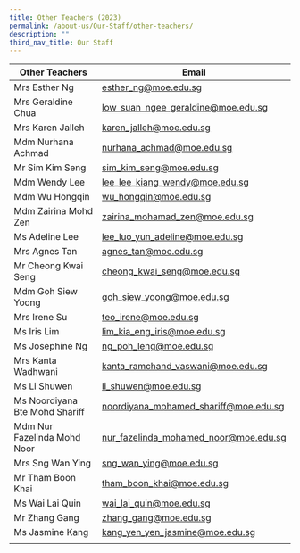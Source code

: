 ```yaml
---
title: Other Teachers (2023)
permalink: /about-us/Our-Staff/other-teachers/
description: ""
third_nav_title: Our Staff
---
```

| Other Teachers  | Email  |
|---|---|
| Mrs Esther Ng  | [esther_ng@moe.edu.sg](mailto:esther_ng@moe.edu.sg) |
| Mrs Geraldine Chua | [low_suan_ngee_geraldine@moe.edu.sg](mailto:low_suan_ngee_geraldine@moe.edu.sg) |
| Mrs Karen Jalleh  | [karen_jalleh@moe.edu.sg](mailto:karen_jalleh@moe.edu.sg) |
| Mdm Nurhana Achmad | [nurhana_achmad@moe.edu.sg](mailto:nurhana_achmad@moe.edu.sg) |
| Mr Sim Kim Seng | [sim_kim_seng@moe.edu.sg](mailto:sim_kim_seng@moe.edu.sg) |
| Mdm Wendy Lee  | [lee\_lee\_kiang\_wendy@moe.edu.sg](mailto:lee_lee_kiang_wendy@moe.edu.sg)  |
| Mdm Wu Hongqin  | [wu\_hongqin@moe.edu.sg](mailto:wu_hongqin@moe.edu.sg) |
| Mdm Zairina Mohd Zen |[zairina_mohamad_zen@moe.edu.sg](mailto:zairina_mohamad_zen@moe.edu.sg) |
| Ms Adeline Lee  | [lee\_luo\_yun\_adeline@moe.edu.sg](mailto:lee_luo_yun_adeline@moe.edu.sg) |
| Mrs Agnes Tan  | [agnes\_tan@moe.edu.sg](mailto:agnes_tan@moe.edu.sg) |
| Mr Cheong Kwai Seng  | [cheong\_kwai\_seng@moe.edu.sg](mailto:cheong_kwai_seng@moe.edu.sg) |
| Mdm Goh Siew Yoong  | [goh\_siew\_yoong@moe.edu.sg](mailto:goh_siew_yoong@moe.edu.sg) |
| Mrs Irene Su | [teo_irene@moe.edu.sg](mailto:teo_irene@moe.edu.sg) |
| Ms Iris Lim | [lim_kia_eng_iris@moe.edu.sg](mailto:lim_kia_eng_iris@moe.edu.sg) |
| Ms Josephine Ng  | [ng\_poh\_leng@moe.edu.sg](mailto:ng_poh_leng@moe.edu.sg) |
| Mrs Kanta Wadhwani | [kanta_ramchand_vaswani@moe.edu.sg](mailto:kanta_ramchand_vaswani@moe.edu.sg) |
| Ms Li Shuwen | [li_shuwen@moe.edu.sg](mailto:li_shuwen@moe.edu.sg) |
| Ms Noordiyana Bte Mohd Shariff  | [noordiyana\_mohamed\_shariff@moe.edu.sg](mailto:noordiyana_mohamed_shariff@moe.edu.sg) |
| Mdm Nur Fazelinda Mohd Noor | [nur_fazelinda_mohamed_noor@moe.edu.sg](mailto:nur_fazelinda_mohamed_noor@moe.edu.sg) |
| Mrs Sng Wan Ying  | [sng\_wan\_ying@moe.edu.sg](mailto:sng_wan_ying@moe.edu.sg) |
| Mr Tham Boon Khai  | [tham\_boon\_khai@moe.edu.sg](mailto:tham_boon_khai@moe.edu.sg) |
| Ms Wai Lai Quin | [wai\_lai\_quin@moe.edu.sg](mailto:wai_lai_quin@moe.edu.sg) |
| Mr Zhang Gang  | [zhang\_gang@moe.edu.sg](mailto:zhang_gang@moe.edu.sg) |
| Ms Jasmine Kang | [kang_yen_yen_jasmine@moe.edu.sg](mailto:kang_yen_yen_jasmine@moe.edu.sg) |
|   |   |